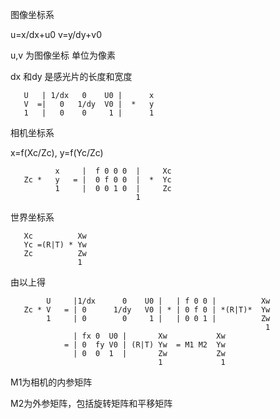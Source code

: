 图像坐标系


u=x/dx+u0 v=y/dy+v0

u,v 为图像坐标 单位为像素 

dx 和dy 是感光片的长度和宽度
      
       U   | 1/dx   0    U0 |      x
       V  =|   0   1/dy  V0 |  *   y
       1   |   0    0     1 |      1

相机坐标系

x=f(Xc/Zc), y=f(Yc/Zc)
                               
              x     |  f 0 0 0  |     Xc  
       Zc *   y   = |  0 f 0 0  |  *  Yc
              1     |  0 0 1 0  |     Zc
                                1

世界坐标系



       Xc          Xw
       Yc =(R|T) * Yw 
       Zc          Zw
                   1



由以上得


            U     |1/dx      0    U0 |   | f 0 0 |          Xw
       Zc * V   = | 0      1/dy   V0 | * | 0 f 0 | *(R|T)*  Yw
            1     | 0        0     1 |   | 0 0 1 |          Zw
                                                             1
                  | fx 0  U0 |       Xw           Xw
                = | 0  fy V0 | (R|T) Yw  = M1 M2  Yw
                  | 0  0  1  |       Zw           Zw
                                     1             1


M1为相机的内参矩阵

M2为外参矩阵，包括旋转矩阵和平移矩阵